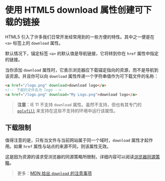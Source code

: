 # 使用 HTML5 download 属性创建可下载的链接

HTML5 引入了许多我们日常开发经常用到的一些方便的特性。其中之一便是在 `<a>` 标签上的 `download` 属性。

默认情况下，锚定标签 `<a>` 的默认值是导航链接，它将转到你在 `href` 属性中指定的链接。

当你添加 `download` 属性时，它表示浏览器应下载锚定指向的资源，而不是导航到该资源。并且你可以向 `download` 属性传递一个字符串值作为可下载文件的名称：

```html
<a href="/logo.png" download>download logo</a>
<!-- 下载的文件名为 logo -->
<a href="/logo.png" download="My Logo.png">download logo</a>
```

> **注意**：IE 11 不支持 `download` 属性。虽然不支持，但也有其专门的 [`polyfill`](https://www.npmjs.com/package/dwnld-attr-polyfill) 来支持在这些不支持的环境中运行该属性。

## 下载限制

值得注意的是，只有当文件与当前网站属于同一个域时，`download` 属性才起作用。如果 `href` 属性与站点的来源不同，则该属性无效。

这是因为资源的请求受浏览器的同源策略所限制，详细内容可以阅读[浏览器同源策略](https://github.com/lio-zero/blog/blob/main/%E6%B5%8F%E8%A7%88%E5%99%A8/%E6%B5%8F%E8%A7%88%E5%99%A8%E5%90%8C%E6%BA%90%E7%AD%96%E7%95%A5.md)。

> 更多：[MDN 给出 `download` 的注意事项](https://developer.mozilla.org/en-US/docs/Web/HTML/Element/a#attr-download)
